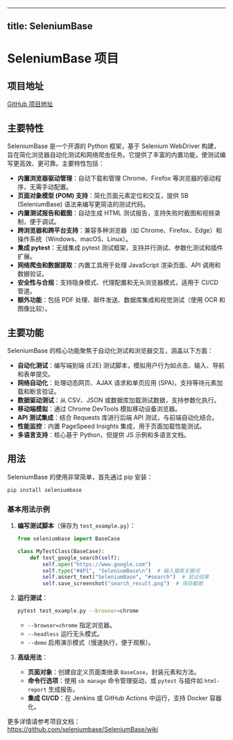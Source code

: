 
---
title: SeleniumBase
---

# SeleniumBase 项目

## 项目地址
[GitHub 项目地址](https://github.com/seleniumbase/SeleniumBase)

## 主要特性
SeleniumBase 是一个开源的 Python 框架，基于 Selenium WebDriver 构建，旨在简化浏览器自动化测试和网络爬虫任务。它提供了丰富的内置功能，使测试编写更高效、更可靠。主要特性包括：

- **内置浏览器驱动管理**：自动下载和管理 Chrome、Firefox 等浏览器的驱动程序，无需手动配置。
- **页面对象模型 (POM) 支持**：简化页面元素定位和交互，提供 SB (SeleniumBase) 语法来编写更简洁的测试代码。
- **内置测试报告和截图**：自动生成 HTML 测试报告，支持失败时截图和视频录制，便于调试。
- **跨浏览器和跨平台支持**：兼容多种浏览器（如 Chrome、Firefox、Edge）和操作系统（Windows、macOS、Linux）。
- **集成 pytest**：无缝集成 pytest 测试框架，支持并行测试、参数化测试和插件扩展。
- **网络爬虫和数据提取**：内置工具用于处理 JavaScript 渲染页面、API 调用和数据验证。
- **安全性与合规**：支持隐身模式、代理配置和无头浏览器模式，适用于 CI/CD 管道。
- **额外功能**：包括 PDF 处理、邮件发送、数据库集成和视觉测试（使用 OCR 和图像比较）。

## 主要功能
SeleniumBase 的核心功能聚焦于自动化测试和浏览器交互，涵盖以下方面：

- **自动化测试**：编写端到端 (E2E) 测试脚本，模拟用户行为如点击、输入、导航和表单提交。
- **网络自动化**：处理动态网页、AJAX 请求和单页应用 (SPA)，支持等待元素加载和断言验证。
- **数据驱动测试**：从 CSV、JSON 或数据库加载测试数据，支持参数化执行。
- **移动端模拟**：通过 Chrome DevTools 模拟移动设备浏览器。
- **API 测试集成**：结合 Requests 库进行后端 API 测试，与前端自动化结合。
- **性能监控**：内置 PageSpeed Insights 集成，用于页面加载性能测试。
- **多语言支持**：核心基于 Python，但提供 JS 示例和多语言文档。

## 用法
SeleniumBase 的使用非常简单，首先通过 pip 安装：

```bash
pip install seleniumbase
```

### 基本用法示例
1. **编写测试脚本**（保存为 `test_example.py`）：
   ```python
   from seleniumbase import BaseCase

   class MyTestClass(BaseCase):
       def test_google_search(self):
           self.open("https://www.google.com")
           self.type("#AP1", "SeleniumBase\n")  # 输入搜索关键词
           self.assert_text("SeleniumBase", "#search")  # 验证结果
           self.save_screenshot("search_result.png")  # 保存截图
   ```

2. **运行测试**：
   ```bash
   pytest test_example.py --browser=chrome
   ```
   - `--browser=chrome` 指定浏览器。
   - `--headless` 运行无头模式。
   - `--demo` 启用演示模式（慢速执行，便于观察）。

3. **高级用法**：
   - **页面对象**：创建自定义页面类继承 `BaseCase`，封装元素和方法。
   - **命令行选项**：使用 `sb manage` 命令管理驱动，或 `pytest` 与插件如 `html-report` 生成报告。
   - **集成 CI/CD**：在 Jenkins 或 GitHub Actions 中运行，支持 Docker 容器化。

更多详情请参考项目文档：https://github.com/seleniumbase/SeleniumBase/wiki